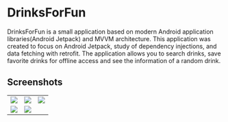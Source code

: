 # DrinksForFun
DrinksForFun is a small application based on modern Android application libraries(Android Jetpack) and MVVM architecture.
This application was created to focus on Android Jetpack, study of dependency injections, and data fetching with retrofit. 
The application allows you to search drinks, save favorite drinks for offline access and see the information of a random drink.

## Screenshots
|  |  |   |
| :---:                              | :---:                             | :---:                              |
| ![](https://imgur.com/b7XzD1q.png)  | ![](https://imgur.com/vA3lRUd.png) | ![](https://imgur.com/UfdwX8N.png)  |
| ![](https://imgur.com/lwRNFUU.png)  | ![](https://imgur.com/0naja99.png) |                                     |   
